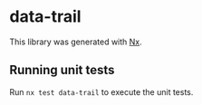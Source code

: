 # data-trail

This library was generated with [Nx](https://nx.dev).

## Running unit tests

Run `nx test data-trail` to execute the unit tests.
